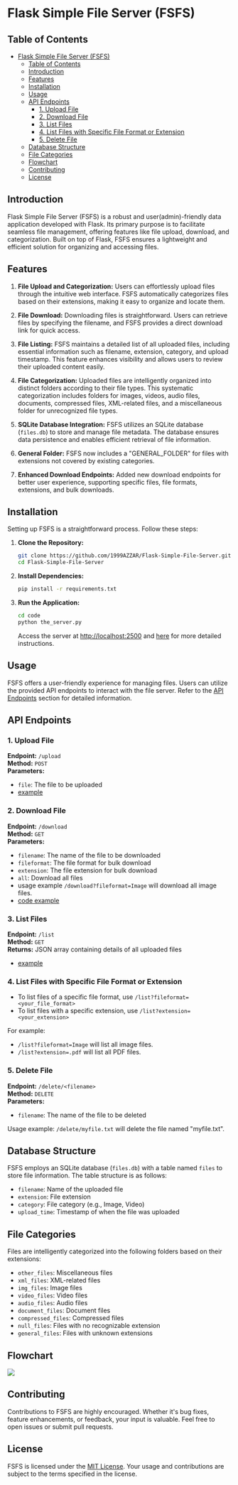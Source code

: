 # Flask Simple File Server (FSFS)

## Table of Contents

- [Flask Simple File Server (FSFS)](#flask-simple-file-server-fsfs)
  - [Table of Contents](#table-of-contents)
  - [Introduction](#introduction)
  - [Features](#features)
  - [Installation](#installation)
  - [Usage](#usage)
  - [API Endpoints](#api-endpoints)
    - [1. Upload File](#1-upload-file)
    - [2. Download File](#2-download-file)
    - [3. List Files](#3-list-files)
    - [4. List Files with Specific File Format or Extension](#4-list-files-with-specific-file-format-or-extension)
    - [5. Delete File](#5-delete-file)
  - [Database Structure](#database-structure)
  - [File Categories](#file-categories)
  - [Flowchart](#flowchart)
  - [Contributing](#contributing)
  - [License](#license)

## Introduction

Flask Simple File Server (FSFS) is a robust and user(admin)-friendly data application developed with Flask. Its primary purpose is to facilitate seamless file management, offering features like file upload, download, and categorization. Built on top of Flask, FSFS ensures a lightweight and efficient solution for organizing and accessing files.

## Features

1. **File Upload and Categorization:** Users can effortlessly upload files through the intuitive web interface. FSFS automatically categorizes files based on their extensions, making it easy to organize and locate them.

2. **File Download:** Downloading files is straightforward. Users can retrieve files by specifying the filename, and FSFS provides a direct download link for quick access.

3. **File Listing:** FSFS maintains a detailed list of all uploaded files, including essential information such as filename, extension, category, and upload timestamp. This feature enhances visibility and allows users to review their uploaded content easily.

4. **File Categorization:** Uploaded files are intelligently organized into distinct folders according to their file types. This systematic categorization includes folders for images, videos, audio files, documents, compressed files, XML-related files, and a miscellaneous folder for unrecognized file types.

5. **SQLite Database Integration:** FSFS utilizes an SQLite database (`files.db`) to store and manage file metadata. The database ensures data persistence and enables efficient retrieval of file information.

6. **General Folder:** FSFS now includes a "GENERAL_FOLDER" for files with extensions not covered by existing categories.

7. **Enhanced Download Endpoints:** Added new download endpoints for better user experience, supporting specific files, file formats, extensions, and bulk downloads.

## Installation

Setting up FSFS is a straightforward process. Follow these steps:

1. **Clone the Repository:**

    ```bash
    git clone https://github.com/1999AZZAR/Flask-Simple-File-Server.git
    cd Flask-Simple-File-Server
    ```

2. **Install Dependencies:**

    ```bash
    pip install -r requirements.txt
    ```

3. **Run the Application:**

    ```bash
    cd code
    python the_server.py
    ```

    Access the server at [http://localhost:2500](http://localhost:2500) and [here](instruction.md) for more detailed instructions.

## Usage

FSFS offers a user-friendly experience for managing files. Users can utilize the provided API endpoints to interact with the file server. Refer to the [API Endpoints](#api-endpoints) section for detailed information.

## API Endpoints

### 1. Upload File

**Endpoint:** `/upload`  
**Method:** `POST`  
**Parameters:**

- `file`: The file to be uploaded
- [example](code/example/api-call/file_upload.py)

### 2. Download File

**Endpoint:** `/download`  
**Method:** `GET`  
**Parameters:**

- `filename`: The name of the file to be downloaded
- `fileformat`: The file format for bulk download
- `extension`: The file extension for bulk download
- `all`: Download all files
- usage example `/download?fileformat=Image` will download all image files.
- [code example](code/example/api-call/file_download.py)

### 3. List Files

**Endpoint:** `/list`  
**Method:** `GET`  
**Returns:** JSON array containing details of all uploaded files

- [example](code/example/api-call/file_list.py)

### 4. List Files with Specific File Format or Extension

- To list files of a specific file format, use `/list?fileformat=<your_file_format>`
- To list files with a specific extension, use `/list?extension=<your_extension>`

For example:

- `/list?fileformat=Image` will list all image files.
- `/list?extension=.pdf` will list all PDF files.

### 5. Delete File

**Endpoint:** `/delete/<filename>`  
**Method:** `DELETE`  
**Parameters:**

- `filename`: The name of the file to be deleted

Usage example: `/delete/myfile.txt` will delete the file named "myfile.txt".

## Database Structure

FSFS employs an SQLite database (`files.db`) with a table named `files` to store file information. The table structure is as follows:

- `filename`: Name of the uploaded file
- `extension`: File extension
- `category`: File category (e.g., Image, Video)
- `upload_time`: Timestamp of when the file was uploaded

## File Categories

Files are intelligently categorized into the following folders based on their extensions:

- `other_files`: Miscellaneous files
- `xml_files`: XML-related files
- `img_files`: Image files
- `video_files`: Video files
- `audio_files`: Audio files
- `document_files`: Document files
- `compressed_files`: Compressed files
- `null_files`: Files with no recognizable extension
- `general_files`: Files with unknown extensions

## Flowchart

[![](https://mermaid.ink/img/pako:eNqFlllzokAUhf_KrX7xxaSIcUEeZgrFBfdEs7bzwEBrqBFwGkjFCfnv0zSJUZqlfKA559x7vwYKeUemZxGkoC019i-w0tYugIpvyd-Q-MEvuLj4ES3my1UEHdx9IeYfqGzsHamA7QL9DMUlHZ6ceRF0WXEQUhcqfRYE2-c5mxKrUoW6JJ3En4gfgYYHJIDQJxTiztzWuJ3Mi0XXcEgEPay7r8bOto7aT57ufTfrH4efRiHOnkzvHWEHuEuJERDYeDuLUJ_bg9iGIefi5eQtIK5vey63h9zW8dBwrbi3l_L1Y_cR1i3iBvbmkPQx2aStRw88NuKxx-kkgjFmB-hzhBNPd4wt2_YE84Xodz1nT4nvEyuCKf4-E5P3tkUYzwzzheiroWUzf475QvQ1zwwdtpMIFvhrLaYGxCXU2EVwgz-XYmYW7ljgFsfHU3fM3aXxSvilimDJbjZ7Jj7vACWmRy2eXPLLv8Ia-R1uwWE7ZheHO6ukR2iaTIzg7utZ8BPlLJvMOw-UlEzSiPd5iPcc8SED8eEc8bF8XhqxsGSaRnzKQ3ziiM8ZiM_niKpaPjAJrNnvm7O4bpYGVTt5pCp_V4DazWBVuylYrXxo-oIW18wF0F4uaC8B7WeB9lOgg_KhAmhhzUIAHeaCJm8wVc8C1VOgo_KhAmhhzY0AOs4FHSegkyzQSQp0Wj5UAC2suRVAZ7mgswR0ngU6T4EuyocKoIU1d3x4J96Mv_cYIVcfM1VVzZa1bHmQLY-y5Wm2vBBkVEUOoY5hW-zL4z0OrVHwQhyyRgpbWgb9s0Zr94PljDDwlgfXREpAQ1JF4d5i_6KabbAPFgcpG2PnM3VvuM-e53yF2ClS3tEbUmrtS6kmy3JdbsotudlqV9EBKY3aZfPqWmpKckNut6TaVeOjiv7xBtJlqy7XrqXGtVxrS_X2VevjPyFrDDo?type=png)](https://mermaid.live/edit#pako:eNqFlllzokAUhf_KrX7xxaSIcUEeZgrFBfdEs7bzwEBrqBFwGkjFCfnv0zSJUZqlfKA559x7vwYKeUemZxGkoC019i-w0tYugIpvyd-Q-MEvuLj4ES3my1UEHdx9IeYfqGzsHamA7QL9DMUlHZ6ceRF0WXEQUhcqfRYE2-c5mxKrUoW6JJ3En4gfgYYHJIDQJxTiztzWuJ3Mi0XXcEgEPay7r8bOto7aT57ufTfrH4efRiHOnkzvHWEHuEuJERDYeDuLUJ_bg9iGIefi5eQtIK5vey63h9zW8dBwrbi3l_L1Y_cR1i3iBvbmkPQx2aStRw88NuKxx-kkgjFmB-hzhBNPd4wt2_YE84Xodz1nT4nvEyuCKf4-E5P3tkUYzwzzheiroWUzf475QvQ1zwwdtpMIFvhrLaYGxCXU2EVwgz-XYmYW7ljgFsfHU3fM3aXxSvilimDJbjZ7Jj7vACWmRy2eXPLLv8Ia-R1uwWE7ZheHO6ukR2iaTIzg7utZ8BPlLJvMOw-UlEzSiPd5iPcc8SED8eEc8bF8XhqxsGSaRnzKQ3ziiM8ZiM_niKpaPjAJrNnvm7O4bpYGVTt5pCp_V4DazWBVuylYrXxo-oIW18wF0F4uaC8B7WeB9lOgg_KhAmhhzUIAHeaCJm8wVc8C1VOgo_KhAmhhzY0AOs4FHSegkyzQSQp0Wj5UAC2suRVAZ7mgswR0ngU6T4EuyocKoIU1d3x4J96Mv_cYIVcfM1VVzZa1bHmQLY-y5Wm2vBBkVEUOoY5hW-zL4z0OrVHwQhyyRgpbWgb9s0Zr94PljDDwlgfXREpAQ1JF4d5i_6KabbAPFgcpG2PnM3VvuM-e53yF2ClS3tEbUmrtS6kmy3JdbsotudlqV9EBKY3aZfPqWmpKckNut6TaVeOjiv7xBtJlqy7XrqXGtVxrS_X2VevjPyFrDDo)

## Contributing

Contributions to FSFS are highly encouraged. Whether it's bug fixes, feature enhancements, or feedback, your input is valuable. Feel free to open issues or submit pull requests.

## License

FSFS is licensed under the [MIT License](LICENSE). Your usage and contributions are subject to the terms specified in the license.
